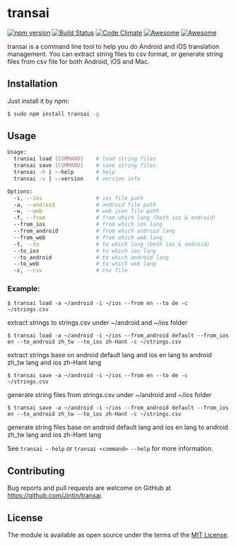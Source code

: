 # transai

[![npm version](https://badge.fury.io/js/transai.svg)](http://badge.fury.io/js/transai) [![Build Status](https://travis-ci.org/Jintin/transai.svg?branch=master)](https://travis-ci.org/Jintin/transai) [![Code Climate](https://codeclimate.com/github/Jintin/transai/badges/gpa.svg)](https://codeclimate.com/github/Jintin/transai) [![Awesome](https://cdn.rawgit.com/sindresorhus/awesome/d7305f38d29fed78fa85652e3a63e154dd8e8829/media/badge.svg)](https://github.com/JStumpp/awesome-android) [![Awesome](https://cdn.rawgit.com/sindresorhus/awesome/d7305f38d29fed78fa85652e3a63e154dd8e8829/media/badge.svg)](https://github.com/vsouza/awesome-ios)

transai is a command line tool to help you do Android and iOS translation management. You can extract string files to csv format, or generate string files from csv file for both Android, iOS and Mac.

## Installation

Just install it by npm:

```bash
$ sudo npm install transai -g
```

## Usage

```bash
Usage:
  transai load [COMMAND]    # load string files
  transai save [COMMAND]    # save string files
  transai -h | --help       # help
  transai -v | --version    # version info

Options:
  -i, --ios                 # ios file path
  -a, --android             # android file path
  -w, --web                 # web json file path
  -f, --from                # from which lang (both ios & android)
  --from_ios                # from which ios lang
  --from_android            # from which android lang
  --from_web                # from which web lang
  -t, --to                  # to which lang (both ios & android)
  --to_ios                  # to which ios lang
  --to_android              # to which android lang
  --to_web                  # to which web lang
  -c, --csv                 # csv file
```

### Example:

`$ transai load -a ~/android -i ~/ios --from en --to de -c ~/strings.csv`

extract strings to strings.csv under ~/android and ~/ios folder

`$ transai load -a ~/android -i ~/ios --from_android default --from_ios en --to_android zh_tw --to_ios zh-Hant -c ~/strings.csv`

extract strings base on android default lang and ios en lang to android zh_tw lang and ios zh-Hant lang

`$ transai save -a ~/android -i ~/ios --from en --to de -c ~/strings.csv`

generate string files from strings.csv under ~/android and ~/ios folder

`$ transai save -a ~/android -i ~/ios --from_android default --from_ios en --to_android zh_tw --to_ios zh-Hant -c ~/strings.csv`

generate string files base on android default lang and ios en lang to android zh_tw lang and ios zh-Hant lang

See `transai --help` or `transai <command> --help` for more information.

## Contributing

Bug reports and pull requests are welcome on GitHub at <https://github.com/Jintin/transai>.

## License

The module is available as open source under the terms of the [MIT License](http://opensource.org/licenses/MIT).
